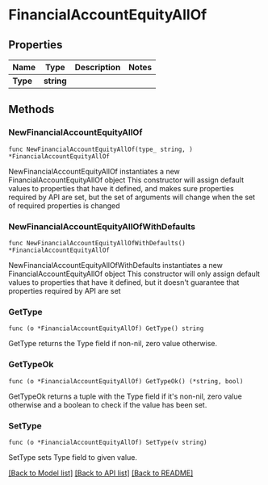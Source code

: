 # FinancialAccountEquityAllOf

## Properties

Name | Type | Description | Notes
------------ | ------------- | ------------- | -------------
**Type** | **string** |  | 

## Methods

### NewFinancialAccountEquityAllOf

`func NewFinancialAccountEquityAllOf(type_ string, ) *FinancialAccountEquityAllOf`

NewFinancialAccountEquityAllOf instantiates a new FinancialAccountEquityAllOf object
This constructor will assign default values to properties that have it defined,
and makes sure properties required by API are set, but the set of arguments
will change when the set of required properties is changed

### NewFinancialAccountEquityAllOfWithDefaults

`func NewFinancialAccountEquityAllOfWithDefaults() *FinancialAccountEquityAllOf`

NewFinancialAccountEquityAllOfWithDefaults instantiates a new FinancialAccountEquityAllOf object
This constructor will only assign default values to properties that have it defined,
but it doesn't guarantee that properties required by API are set

### GetType

`func (o *FinancialAccountEquityAllOf) GetType() string`

GetType returns the Type field if non-nil, zero value otherwise.

### GetTypeOk

`func (o *FinancialAccountEquityAllOf) GetTypeOk() (*string, bool)`

GetTypeOk returns a tuple with the Type field if it's non-nil, zero value otherwise
and a boolean to check if the value has been set.

### SetType

`func (o *FinancialAccountEquityAllOf) SetType(v string)`

SetType sets Type field to given value.



[[Back to Model list]](../README.md#documentation-for-models) [[Back to API list]](../README.md#documentation-for-api-endpoints) [[Back to README]](../README.md)


